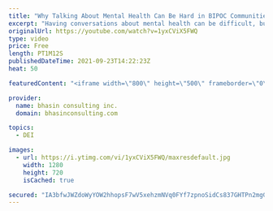 ```yaml
---
title: "Why Talking About Mental Health Can Be Hard in BIPOC Communities"
excerpt: "Having conversations about mental health can be difficult, but it is particularly challenging for people who are Black, Indigenous and People of Color. In this video, DEI expert and bci founder, Ritu Bhasin, explains why experiences of mental health are often vilified in communities of color.  - - -"
originalUrl: https://youtube.com/watch?v=1yxCViX5FWQ
type: video
price: Free
length: PT1M12S
publishedDateTime: 2021-09-23T14:22:23Z
heat: 50

featuredContent: "<iframe width=\"800\" height=\"500\" frameborder=\"0\" src=\"https://www.youtube.com/embed/1yxCViX5FWQ\" allow=\"accelerometer; autoplay; encrypted-media; gyroscope; picture-in-picture\" allowfullscreen></iframe>"

provider:
  name: bhasin consulting inc.
  domain: bhasinconsulting.com

topics:
  - DEI

images:
  - url: https://i.ytimg.com/vi/1yxCViX5FWQ/maxresdefault.jpg
    width: 1280
    height: 720
    isCached: true

secured: "IA3bfwJWZdoWyYOW2hhopsF7wV5xehzmNVq0FYf7zpnoSidCs837GHTPn2mgGQacq34swPLonz9n7Ofa8Fi3K+Cuv+Nfd+MiczhPN8ei6jvanfaWxguy7ikPpv7xaNW5u5Ku7KcM0BjjAj6Uo20U41gw4OHNjTNWqiRNmh+oI5w/hyEdLhBdxfH8oFuj2l25UEHEfLx9Y35rJJC75TNNssfi6EWd2AgXmHZpvJn3BkfKhKo+cBV7oz1n0XplkB9lOsIDYadu9uQF+0IRzyIslpFSsT2la3n8RmD1I+CFbnp0/x2VzAM+9YHfX1vV2/xIaLJbvyQRnHUuZUiLtM19psv+fneW8ah8ErOgSsWoKHpHS83G3Sn8fwBFN9aHGXnequ+ss2QLVBZ9pSpMknjGXkvNWdR+b+gWI5rv8KFBncU=;N9SF935bq4Sk1AZ/WTH7tg=="
---
```


